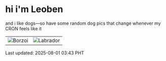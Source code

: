 # hi i'm Leoben

and i like dogs—so have some random dog pics that change whenever my CRON feels like it

|  |  |
|--------|----------|
| ![Borzoi](https://random-dog-vercel.vercel.app/api/random-borzoi?v=1753991008) | ![Labrador](https://random-dog-vercel.vercel.app/api/random-labrador?v=1753991008) |

Last updated: 2025-08-01 03:43 PHT

